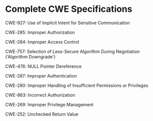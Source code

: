 

# Complete CWE Specifications

CWE-927: Use of Implicit Intent for Sensitive Communication

CWE-285: Improper Authorization

CWE-284: Improper Access Control

CWE-757: Selection of Less-Secure Algorithm During Negotiation ('Algorithm Downgrade')

CWE-476: NULL Pointer Dereference

CWE-287: Improper Authentication

CWE-280: Improper Handling of Insufficient Permissions or Privileges 

CWE-863: Incorrect Authorization

CWE-269: Improper Privilege Management

CWE-252: Unchecked Return Value